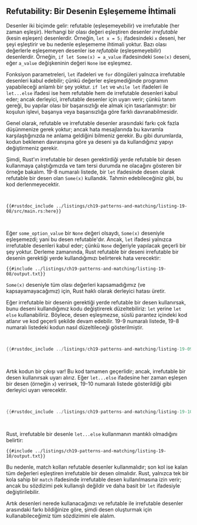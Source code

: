 ## Refutability: Bir Desenin Eşleşememe İhtimali

Desenler iki biçimde gelir: refutable (eşleşemeyebilir) ve irrefutable (her zaman eşleşir). Herhangi bir olası değeri eşleştiren desenler _irrefutable_ (kesin eşleşen) desenlerdir. Örneğin, `let x = 5;` ifadesindeki `x` deseni, her şeyi eşleştirir ve bu nedenle eşleşememe ihtimali yoktur. Bazı olası değerlerle eşleşemeyen desenler ise _refutable_ (eşleşemeyebilir) desenlerdir. Örneğin, `if let Some(x) = a_value` ifadesindeki `Some(x)` deseni, eğer `a_value` değişkeninin değeri `None` ise eşleşmez.

Fonksiyon parametreleri, `let` ifadeleri ve `for` döngüleri yalnızca irrefutable desenleri kabul edebilir; çünkü değerler eşleşmediğinde programın yapabileceği anlamlı bir şey yoktur. `if let` ve `while let` ifadeleri ile `let...else` ifadesi ise hem refutable hem de irrefutable desenleri kabul eder; ancak derleyici, irrefutable desenler için uyarı verir; çünkü tanım gereği, bu yapılar olası bir başarısızlığı ele almak için tasarlanmıştır: bir koşulun işlevi, başarıya veya başarısızlığa göre farklı davranabilmesidir.

Genel olarak, refutable ve irrefutable desenler arasındaki farkı çok fazla düşünmenize gerek yoktur; ancak hata mesajlarında bu kavramla karşılaştığınızda ne anlama geldiğini bilmeniz gerekir. Bu gibi durumlarda, kodun beklenen davranışına göre ya deseni ya da kullandığınız yapıyı değiştirmeniz gerekir.

Şimdi, Rust'ın irrefutable bir desen gerektirdiği yerde refutable bir desen kullanmaya çalıştığımızda ve tam tersi durumda ne olacağını gösteren bir örneğe bakalım. 19-8 numaralı listede, bir `let` ifadesinde desen olarak refutable bir desen olan `Some(x)` kullandık. Tahmin edebileceğiniz gibi, bu kod derlenmeyecektir.

<Listing number="19-8" caption="`let` ile refutable bir desen kullanmaya çalışmak">

```rust,ignore,does_not_compile
{{#rustdoc_include ../listings/ch19-patterns-and-matching/listing-19-08/src/main.rs:here}}
```

</Listing>

Eğer `some_option_value` bir `None` değeri olsaydı, `Some(x)` deseniyle eşleşemezdi; yani bu desen refutable'dır. Ancak, `let` ifadesi yalnızca irrefutable desenleri kabul eder; çünkü `None` değeriyle yapılacak geçerli bir şey yoktur. Derleme zamanında, Rust refutable bir deseni irrefutable bir desenin gerektiği yerde kullandığımızı belirterek hata verecektir:

```console
{{#include ../listings/ch19-patterns-and-matching/listing-19-08/output.txt}}
```

`Some(x)` deseniyle tüm olası değerleri kapsamadığımız (ve kapsayamayacağımız) için, Rust haklı olarak derleyici hatası üretir.

Eğer irrefutable bir desenin gerektiği yerde refutable bir desen kullanırsak, bunu deseni kullandığımız kodu değiştirerek düzeltebiliriz: `let` yerine `let else` kullanabiliriz. Böylece, desen eşleşmezse, süslü parantez içindeki kod atlanır ve kod geçerli şekilde devam edebilir. 19-9 numaralı listede, 19-8 numaralı listedeki kodun nasıl düzeltileceği gösterilmiştir.

<Listing number="19-9" caption="Refutable desenlerle `let...else` ve blok kullanmak, `let` yerine">

```rust
{{#rustdoc_include ../listings/ch19-patterns-and-matching/listing-19-09/src/main.rs:here}}
```

</Listing>

Artık kodun bir çıkışı var! Bu kod tamamen geçerlidir; ancak, irrefutable bir desen kullanırsak uyarı alırız. Eğer `let...else` ifadesine her zaman eşleşen bir desen (örneğin `x`) verirsek, 19-10 numaralı listede gösterildiği gibi derleyici uyarı verecektir.

<Listing number="19-10" caption="`let...else` ile irrefutable desen kullanmaya çalışmak">

```rust
{{#rustdoc_include ../listings/ch19-patterns-and-matching/listing-19-10/src/main.rs:here}}
```

</Listing>

Rust, irrefutable bir desenle `let...else` kullanmanın mantıklı olmadığını belirtir:

```console
{{#include ../listings/ch19-patterns-and-matching/listing-19-10/output.txt}}
```

Bu nedenle, match kolları refutable desenler kullanmalıdır; son kol ise kalan tüm değerleri eşleştiren irrefutable bir desen olmalıdır. Rust, yalnızca tek bir kola sahip bir `match` ifadesinde irrefutable desen kullanılmasına izin verir; ancak bu sözdizimi pek kullanışlı değildir ve daha basit bir `let` ifadesiyle değiştirilebilir.

Artık desenleri nerede kullanacağınızı ve refutable ile irrefutable desenler arasındaki farkı bildiğinize göre, şimdi desen oluşturmak için kullanabileceğimiz tüm sözdizimini ele alalım.
